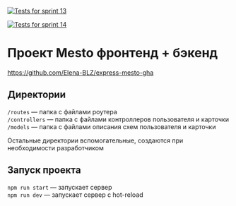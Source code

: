 [![Tests for sprint 13](https://github.com/Elena-BLZ/express-mesto-gha/actions/workflows/tests-13-sprint.yml/badge.svg)](https://github.com/Elena-BLZ/express-mesto-gha/actions/workflows/tests-13-sprint.yml) 

[![Tests for sprint 14](https://github.com/Elena-BLZ/express-mesto-gha/actions/workflows/tests-14-sprint.yml/badge.svg)](https://github.com/Elena-BLZ/express-mesto-gha/actions/workflows/tests-14-sprint.yml)
# Проект Mesto фронтенд + бэкенд


https://github.com/Elena-BLZ/express-mesto-gha

## Директории

`/routes` — папка с файлами роутера  
`/controllers` — папка с файлами контроллеров пользователя и карточки   
`/models` — папка с файлами описания схем пользователя и карточки  
  
Остальные директории вспомогательные, создаются при необходимости разработчиком

## Запуск проекта

`npm run start` — запускает сервер   
`npm run dev` — запускает сервер с hot-reload
